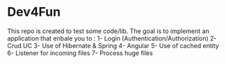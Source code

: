 # Dev4Fun
This repo is created to test some code/lib.
The goal is to implement an application that enbale you to :
  1- Login (Authentication/Authorization) 
  2- Crud UC
  3- Use of Hibernate & Spring
  4- Angular
  5- Use of cached entity
  6- Listener for incoming files
  7- Process huge files
